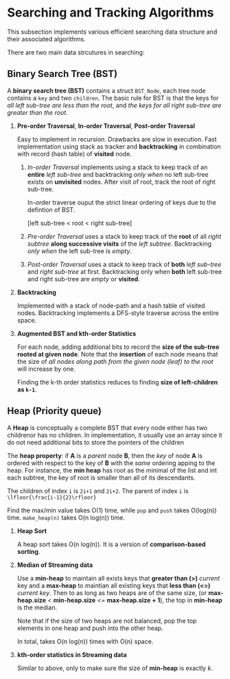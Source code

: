 # Searching and Tracking Algorithms

This subsection implements various efficient searching data structure and their associated algorithms.

There are two main data strcutures in searching: 

## Binary Search Tree (BST)

A __binary search tree (BST)__ contains a struct `BST_Node`, each tree node contains a `key` and two `children`. The basic rule for BST is that the keys for _all left sub-tree are less than the root_, and _the keys for all right sub-tree are greater than the root_. 

1. __Pre-order Traversal__, __In-order Traversal__, __Post-order Traversal__

   Easy to implement in recursion. Drawbacks are slow in execution. Fast implementation using stack as tracker and __backtracking__ in combination with record (hash table) of __visited__ node. 
   
   1. _In-order Traversal_ implements using a stack to keep track of an __entire__ _left sub-tree_ and backtracking _only when_ no left sub-tree exists on __unvisited__ nodes. After visit of root, track the root of right sub-tree. 

       In-order traverse ouput the strict linear ordering of keys due to the defintion of BST.  
 
       [left sub-tree < root < right sub-tree]

   2. _Pre-order Traversal_ uses a stack to keep track of the __root__ of all _right subtree_ __along successive visits__ of the _left subtree_. Backtracking _only when_ the left sub-tree is _empty_.  

   3. _Post-order Traversal_ uses a stack to keep track of __both__ _left sub-tree_ and _right sub-tree_ at first. Backtracking only when __both__ left sub-tree and right sub-tree are _empty_ or __visited__.  


2. __Backtracking__

   Implemented with a stack of node-path and a hash table of visited nodes. Backtracking implements a DFS-style traverse across the entire space. 

3. __Augmented BST and kth-order Statistics__

   For each node, adding additional bits to record the __size of the sub-tree rooted at given node__. Note that the __insertion__ of each node means that the size of _all nodes along path from the given node (leaf) to the root_ will increase by one. 

   Finding the k-th order statistics reduces to finding __size of left-children as `k-1`__.

## Heap (Priority queue)

A __Heap__ is conceptually a complete BST that every node either has two childrenor has no children. In implementation, it usually use an array since it do not need additional bits to store the pointers of the children  

The __heap property__: if __A__ is a _parent_ node __B__, then the _key_ of node __A__ is ordered with respect to the key of __B__ with the _same_ ordering apping to the heap. For instance, the __min heap__ has root as the minimal of the list and int each subtree, the key of root is smaller than all of its descendants.  

The children of index `i` is `2i+1` and `2i+2`. The parent of index `i` is `
\lfloor{\frac{i-1}{2}\rfloor}`

Find the max/min value takes O(1) time, while `pop` and `push` takes O(log(n)) time. `make_heap(n)` takes O(n log(n)) time. 

1. __Heap Sort__

   A heap sort takes O(n log(n)). It is a version of __comparison-based sorting__. 


2. __Median of Streaming data__

   Use a __min-heap__ to maintain all exists keys that __greater than (>)__ _current_ key and a __max-heap__ to maintian all existing keys that __less than (<=)__ _current key_. Then to as long as two heaps are of the same size, (or __max-heap.size__ < __min-heap.size__ <= __max-heap.size + 1__), the top in __min-heap__ is the median.

   Note that if the size of two heaps are not balanced, pop the top elements in one heap and push into the other heap. 

   In total, takes O(n log(n)) times with O(n) space. 

3. __kth-order statistics in Streaming data__

   Similar to above, only to make sure the size of __min-heap__ is exactly $k$.


